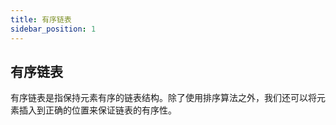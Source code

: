 ```yaml
---
title: 有序链表
sidebar_position: 1
---
```


## 有序链表
有序链表是指保持元素有序的链表结构。除了使用排序算法之外，我们还可以将元素插入到正确的位置来保证链表的有序性。